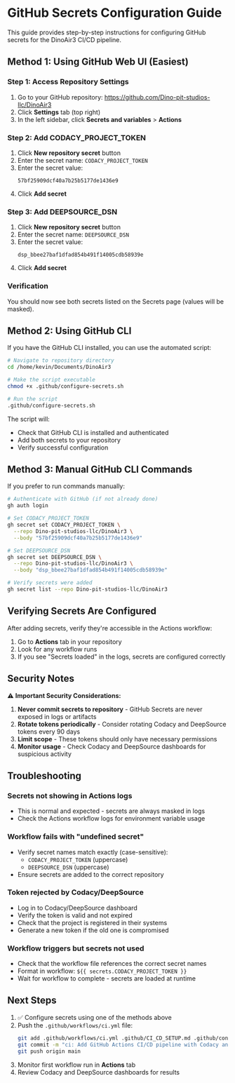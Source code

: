 # GitHub Secrets Configuration Guide

This guide provides step-by-step instructions for configuring GitHub secrets for the DinoAir3 CI/CD pipeline.

## Method 1: Using GitHub Web UI (Easiest)

### Step 1: Access Repository Settings
1. Go to your GitHub repository: https://github.com/Dino-pit-studios-llc/DinoAir3
2. Click **Settings** tab (top right)
3. In the left sidebar, click **Secrets and variables** > **Actions**

### Step 2: Add CODACY_PROJECT_TOKEN

1. Click **New repository secret** button
2. Enter the secret name: `CODACY_PROJECT_TOKEN`
3. Enter the secret value:
   ```
   57bf25909dcf40a7b25b5177de1436e9
   ```
4. Click **Add secret**

### Step 3: Add DEEPSOURCE_DSN

1. Click **New repository secret** button
2. Enter the secret name: `DEEPSOURCE_DSN`
3. Enter the secret value:
   ```
   dsp_bbee27baf1dfad854b491f14005cdb58939e
   ```
4. Click **Add secret**

### Verification

You should now see both secrets listed on the Secrets page (values will be masked).

## Method 2: Using GitHub CLI

If you have the GitHub CLI installed, you can use the automated script:

```bash
# Navigate to repository directory
cd /home/kevin/Documents/DinoAir3

# Make the script executable
chmod +x .github/configure-secrets.sh

# Run the script
.github/configure-secrets.sh
```

The script will:
- Check that GitHub CLI is installed and authenticated
- Add both secrets to your repository
- Verify successful configuration

## Method 3: Manual GitHub CLI Commands

If you prefer to run commands manually:

```bash
# Authenticate with GitHub (if not already done)
gh auth login

# Set CODACY_PROJECT_TOKEN
gh secret set CODACY_PROJECT_TOKEN \
  --repo Dino-pit-studios-llc/DinoAir3 \
  --body "57bf25909dcf40a7b25b5177de1436e9"

# Set DEEPSOURCE_DSN
gh secret set DEEPSOURCE_DSN \
  --repo Dino-pit-studios-llc/DinoAir3 \
  --body "dsp_bbee27baf1dfad854b491f14005cdb58939e"

# Verify secrets were added
gh secret list --repo Dino-pit-studios-llc/DinoAir3
```

## Verifying Secrets Are Configured

After adding secrets, verify they're accessible in the Actions workflow:

1. Go to **Actions** tab in your repository
2. Look for any workflow runs
3. If you see "Secrets loaded" in the logs, secrets are configured correctly

## Security Notes

⚠️ **Important Security Considerations:**

1. **Never commit secrets to repository** - GitHub Secrets are never exposed in logs or artifacts
2. **Rotate tokens periodically** - Consider rotating Codacy and DeepSource tokens every 90 days
3. **Limit scope** - These tokens should only have necessary permissions
4. **Monitor usage** - Check Codacy and DeepSource dashboards for suspicious activity

## Troubleshooting

### Secrets not showing in Actions logs
- This is normal and expected - secrets are always masked in logs
- Check the Actions workflow logs for environment variable usage

### Workflow fails with "undefined secret"
- Verify secret names match exactly (case-sensitive):
  - `CODACY_PROJECT_TOKEN` (uppercase)
  - `DEEPSOURCE_DSN` (uppercase)
- Ensure secrets are added to the correct repository

### Token rejected by Codacy/DeepSource
- Log in to Codacy/DeepSource dashboard
- Verify the token is valid and not expired
- Check that the project is registered in their systems
- Generate a new token if the old one is compromised

### Workflow triggers but secrets not used
- Check that the workflow file references the correct secret names
- Format in workflow: `${{ secrets.CODACY_PROJECT_TOKEN }}`
- Wait for workflow to complete - secrets are loaded at runtime

## Next Steps

1. ✅ Configure secrets using one of the methods above
2. Push the `.github/workflows/ci.yml` file:
   ```bash
   git add .github/workflows/ci.yml .github/CI_CD_SETUP.md .github/configure-secrets.sh
   git commit -m "ci: Add GitHub Actions CI/CD pipeline with Codacy and DeepSource integration"
   git push origin main
   ```
3. Monitor first workflow run in **Actions** tab
4. Review Codacy and DeepSource dashboards for results
